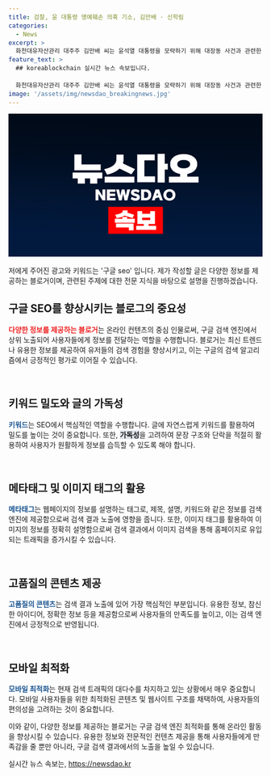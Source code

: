 ```yaml
---
title: 검찰, 윤 대통령 명예훼손 의혹 기소, 김만배 · 신학림
categories:
  - News
excerpt: >
  화천대유자산관리 대주주 김만배 씨는 윤석열 대통령을 모략하기 위해 대장동 사건과 관련한 허위 인터뷰를 계획하고 허위 보도 대가로 돈을 주고 받았다는 혐의로 검찰에 구속기소됐다. 또한, 신학림 전 언론노조위원장과 공모하여 허위 사실을 보도한 이재명 전 대통령 후보를 비방하는 목적으로 이를 기획하고 뒷받침했다. 이에 검찰은 죄에 상응하는 처벌을 받을 수 있도록 공소유지에 만전을 기할 것이라 밝혔다.
feature_text: >
  ## koreablockchain 실시간 뉴스 속보입니다.

  화천대유자산관리 대주주 김만배 씨는 윤석열 대통령을 모략하기 위해 대장동 사건과 관련한 허위 인터뷰를 계획하고 허위 보도 대가로 돈을 주고 받았다는 혐의로 검찰에 구속기소됐다. 또한, 신학림 전 언론노조위원장과 공모하여 허위 사실을 보도한 이재명 전 대통령 후보를 비방하는 목적으로 이를 기획하고 뒷받침했다. 이에 검찰은 죄에 상응하는 처벌을 받을 수 있도록 공소유지에 만전을 기할 것이라 밝혔다.
image: '/assets/img/newsdao_breakingnews.jpg'
---
```


<p><img src="/assets/img/newsdao_breakingnews.jpg" alt="koreablockchain 속보" /></p>

<p>저에게 주어진 광고와 키워드는 '구글 seo' 입니다. 제가 작성할 글은 다양한 정보를 제공하는 블로거이며, 관련된 주제에 대한 전문 지식을 바탕으로 설명을 진행하겠습니다.  </p>

<h2 data-ke-size="size26">구글 SEO를 향상시키는 블로그의 중요성</h2>

<p><b><span style="color: #ee2323;">다양한 정보를 제공하는 블로거</span></b>는 온라인 컨텐츠의 중심 인물로써, 구글 검색 엔진에서 상위 노출되어 사용자들에게 정보를 전달하는 역할을 수행합니다. 블로거는 최신 트렌드나 유용한 정보를 제공하여 유저들의 검색 경험을 향상시키고, 이는 구글의 검색 알고리즘에서 긍정적인 평가로 이어질 수 있습니다.</p>

<p data-ke-size="size16">&nbsp;</p>

<h2 data-ke-size="size26">키워드 밀도와 글의 가독성</h2>

<p><b><span style="color: #1a5490;">키워드</span></b>는 SEO에서 핵심적인 역할을 수행합니다. 글에 자연스럽게 키워드를 활용하여 밀도를 높이는 것이 중요합니다. 또한, <b><span style="background-color: #21538527;">가독성</span></b>을 고려하여 문장 구조와 단락을 적절히 활용하여 사용자가 원활하게 정보를 습득할 수 있도록 해야 합니다.</p>

<p data-ke-size="size16">&nbsp;</p>

<h2 data-ke-size="size26">메타태그 및 이미지 태그의 활용</h2>

<p><b><span style="color: #1a5490;">메타태그</span></b>는 웹페이지의 정보를 설명하는 태그로, 제목, 설명, 키워드와 같은 정보를 검색 엔진에 제공함으로써 검색 결과 노출에 영향을 줍니다. 또한, 이미지 태그를 활용하여 이미지의 정보를 정확히 설명함으로써 검색 결과에서 이미지 검색을 통해 홈페이지로 유입되는 트래픽을 증가시킬 수 있습니다.</p>

<p data-ke-size="size16">&nbsp;</p>

<h2 data-ke-size="size26">고품질의 콘텐츠 제공</h2>

<p><b><span style="color: #1a5490;">고품질의 콘텐츠</span></b>는 검색 결과 노출에 있어 가장 핵심적인 부분입니다. 유용한 정보, 참신한 아이디어, 정확한 정보 등을 제공함으로써 사용자들의 만족도를 높이고, 이는 검색 엔진에서 긍정적으로 반영됩니다.</p>

<p data-ke-size="size16">&nbsp;</p>

<h2 data-ke-size="size26">모바일 최적화</h2>

<p><b><span style="color: #1a5490;">모바일 최적화</span></b>는 현재 검색 트래픽의 대다수를 차지하고 있는 상황에서 매우 중요합니다. 모바일 사용자들을 위한 최적화된 콘텐츠 및 웹사이트 구조를 채택하여, 사용자들의 편의성을 고려하는 것이 중요합니다.</p>

<p>이와 같이, 다양한 정보를 제공하는 블로거는 구글 검색 엔진 최적화를 통해 온라인 활동을 향상시킬 수 있습니다. 유용한 정보와 전문적인 컨텐츠 제공을 통해 사용자들에게 만족감을 줄 뿐만 아니라, 구글 검색 결과에서의 노출을 높일 수 있습니다.</p>
실시간 뉴스 속보는, <a href="https://newsdao.kr" rel="dofollow">https://newsdao.kr</a>


